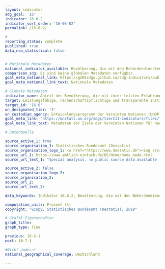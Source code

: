 ```yaml
---
layout: indicator
sdg_goal: '16'
indicator: 16.6.2
indicator_sort_order: '16-06-02'
permalink: /16-6-2/

#
reporting_status: complete
published: true
data_non_statistical: false


# Nationale Metadaten
national_indicator_available: Bevölkerung, die mit den Behördendiensten während der letzten zwei Jahre zufrieden war
comparison_sdg: Es sind keine globalen Metadaten verfügbar.
goal_meta_national_link: https://g205sdgs.github.io/sdg-indicators/public/MetaDe/16.6.2.pdf
goal_meta_national_link_text: Nationale Metadaten

# Globale Metadaten
indicator_name: Anteil der Bevölkerung, die mit ihrer letzten Erfahrung mit öffentlichen Dienstleistungen zufrieden war
target: Leistungsfähige, rechenschaftspflichtige und transparente Institutionen auf allen Ebenen aufbauen
target_id: '16.6'
un_designated_tier: '3'
un_custodian_agency: Entwicklungsprogramm der Vereinten Nationen (UNDP)
goal_meta_link: 'https://unstats.un.org/sdgs/tierIII-indicators/files/Tier3-16-06-02.pdf'
goal_meta_link_text: Metadaten der Ziele der Vereinten Nationen für nachhaltige Entwicklung

# Datenquelle

source_active_1: true
source_organisation_1: Statistisches Bundesamt (Destatis)
source_organisation_logo_1: <a href="https://www.destatis.de"><img src="https://g205sdgs.github.io/sdg-indicators/public/logos/destatis.png" alt="Logo Destatis" /></a>
source_url_1: https://www.amtlich-einfach.de/DE/Home/home_node.html
source_url_text_1: "Special analysis, no public source data available - Other results from the Life Sitation Survey"

source_active_2: false
source_organisation_logo_2:
source_organisation_2:
source_url_2:
source_url_text_2:

data_keywords: Indikator 16.6.2, Bevölkerung, die mit den Behördendiensten während der letzten zwei Jahre zufrieden war, Entwicklungsprogramm der Vereinten Nationen (UNDP)

computation_units: Prozent (%)
copyright: "&copy; Statistisches Bundesamt (Destatis), 2019"

# Grafik Eigenschaften
graph_title:
graph_type: line

previous: 16-6-1
next: 16-7-1

#Nicht ändern!
national_geographical_coverage: Deutschland

---
```

